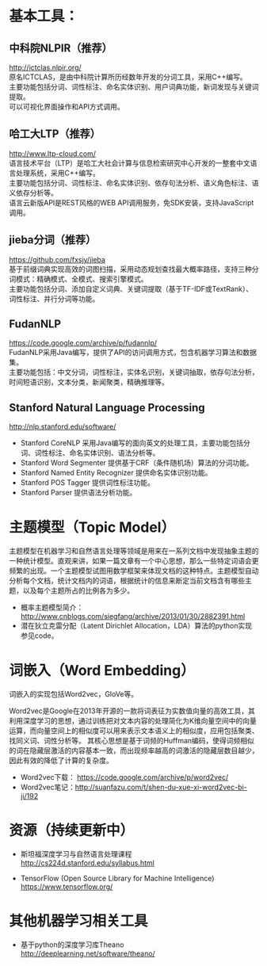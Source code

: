 基本工具：
=============

中科院NLPIR（推荐）
-------------
http://ictclas.nlpir.org/  
原名ICTCLAS，是由中科院计算所历经数年开发的分词工具，采用C++编写。  
主要功能包括分词、词性标注、命名实体识别、用户词典功能，新词发现与关键词提取。  
可以可视化界面操作和API方式调用。

哈工大LTP（推荐）
-------------
http://www.ltp-cloud.com/  
语言技术平台（LTP）是哈工大社会计算与信息检索研究中心开发的一整套中文语言处理系统，采用C++编写。  
主要功能包括分词、词性标注、命名实体识别、依存句法分析、语义角色标注、语义依存分析等。  
语言云新版API是REST风格的WEB API调用服务，免SDK安装，支持JavaScript调用。  

jieba分词（推荐）
-------------
https://github.com/fxsjy/jieba  
基于前缀词典实现高效的词图扫描，采用动态规划查找最大概率路径，支持三种分词模式：精确模式、全模式、搜索引擎模式。  
主要功能包括分词、添加自定义词典、关键词提取（基于TF-IDF或TextRank）、词性标注、并行分词等功能。  

FudanNLP
-------------
https://code.google.com/archive/p/fudannlp/  
FudanNLP采用Java编写，提供了API的访问调用方式，包含机器学习算法和数据集。  
主要功能包括：中文分词，词性标注，实体名识别，关键词抽取，依存句法分析，时间短语识别，文本分类，新闻聚类，精确推理等。  

Stanford Natural Language Processing
-------------
http://nlp.stanford.edu/software/  
*   Stanford CoreNLP 采用Java编写的面向英文的处理工具，主要功能包括分词、词性标注、命名实体识别、语法分析等。  
*   Stanford Word Segmenter 提供基于CRF（条件随机场）算法的分词功能。  
*   Stanford Named Entity Recognizer 提供命名实体识别功能。  
*   Stanford POS Tagger 提供词性标注功能。  
*   Stanford Parser 提供语法分析功能。  



主题模型（Topic Model）
=============

主题模型在机器学习和自然语言处理等领域是用来在一系列文档中发现抽象主题的一种统计模型。直观来讲，如果一篇文章有一个中心思想，那么一些特定词语会更频繁的出现。一个主题模型试图用数学框架来体现文档的这种特点。主题模型自动分析每个文档，统计文档内的词语，根据统计的信息来断定当前文档含有哪些主题，以及每个主题所占的比例各为多少。

*   概率主题模型简介：http://www.cnblogs.com/siegfang/archive/2013/01/30/2882391.html  
*   潜在狄立克雷分配（Latent Dirichlet Allocation，LDA）算法的python实现参见code。  

词嵌入（Word Embedding）
=============

词嵌入的实现包括Word2vec，GloVe等。

Word2vec是Google在2013年开源的一款将词表征为实数值向量的高效工具，其利用深度学习的思想，通过训练把对文本内容的处理简化为K维向量空间中的向量运算，而向量空间上的相似度可以用来表示文本语义上的相似度，应用包括聚类、找同义词、词性分析等。
其核心思想是基于词频的Huffman编码，使得词频相似的词在隐藏层激活的内容基本一致，而出现频率越高的词激活的隐藏层数目越少，因此有效的降低了计算的复杂度。

*   Word2vec下载： https://code.google.com/archive/p/word2vec/  
*   Word2vec笔记：http://suanfazu.com/t/shen-du-xue-xi-word2vec-bi-ji/192  



资源（持续更新中）
=============

*   斯坦福深度学习与自然语言处理课程  
http://cs224d.stanford.edu/syllabus.html

*   TensorFlow (Open Source Library for Machine Intelligence)  
https://www.tensorflow.org/



其他机器学习相关工具
=============

*   基于python的深度学习库Theano  
http://deeplearning.net/software/theano/

